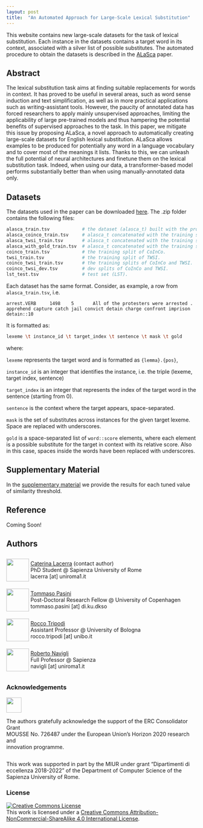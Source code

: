 ```yaml
---
layout: post
title:  "An Automated Approach for Large-Scale Lexical Substitution"
---
```

This website contains new large-scale datasets for the task of lexical substitution. Each instance in the datasets contains a target word in its context, associated with a silver list of possible substitutes. The automated procedure to obtain the datasets is described in the [ALaSca](https://www.diag.uniroma1.it/navigli/pubs/IJCAI_2021_Lacerraetal.pdf) paper. 

## Abstract
The lexical substitution task aims at finding suitable replacements for words in context. It has proved to be useful in several areas, such as word sense induction and text simplification, as well as in more practical applications such as writing-assistant tools. However, the paucity of annotated data has forced researchers to apply mainly unsupervised approaches, limiting the applicability of large pre-trained models and thus hampering the potential benefits of supervised approaches to the task. In this paper, we mitigate this issue by proposing ALaSca, a novel approach to automatically creating large-scale datasets for English lexical substitution. ALaSca allows examples to be produced for potentially any word in a language vocabulary and to cover most of the meanings it lists. Thanks to this, we can unleash the full potential of neural architectures and finetune them on the lexical substitution task. Indeed, when using our data, a transformer-based model  performs substantially better than when using manually-annotated data only.   
## Datasets

The datasets used in the paper can be downloaded <a href="https://raw.githubusercontent.com/caterinaLacerra/alasca/master/docs/assets/datasets.zip" download target="_blank">here</a>. The .zip folder contains the following files:

```bash 
alasca_train.tsv            # the dataset (alasca_t) built with the procedure described in our paper.
alasca_coinco_train.tsv     # alasca_t concatenated with the training split of CoInCo.
alasca_twsi_train.tsv       # alasca_t concatenated with the training split of TWSI.
alasca_with_gold_train.tsv  # alasca_t concatenated with the training splits of CoInCo and TWSI.
coinco_train.tsv            # the training split of CoInCo.
twsi_train.tsv              # the training split of TWSI.
coinco_twsi_train.tsv       # the training splits of CoInCo and TWSI.
coinco_twsi_dev.tsv         # dev splits of CoInCo and TWSI.
lst_test.tsv                # test set (LST).
```
Each dataset has the same format.
Consider, as example, a row from ```alasca_train.tsv```, i.e. 


```arrest.VERB     1498    5       All of the protesters were arrested .   apprehend capture catch jail convict detain charge confront imprison    detain::10```

It is formatted as:
```bash
lexeme \t instance_id \t target_index \t sentence \t mask \t gold
```
where:

```lexeme``` represents the target word and is formatted as ```{lemma}.{pos}```, 

```instance_id``` is an integer that identifies the instance, i.e. the triple (lexeme, target index, sentence)

```target_index``` is an integer that represents the index of the target word in the sentence (starting from 0).

```sentence``` is the context where the target appears, space-separated.

```mask``` is the set of substitutes across instances for the given target lexeme. Space are replaced with underscores.

```gold``` is a space-separated list of ```word::score``` elements, where each element is a possible substitute for the target in context with its relative score. Also in this case, spaces inside the words have been replaced with underscores. 



## Supplementary Material
In the [supplementary material](https://raw.githubusercontent.com/caterinaLacerra/alasca/master/docs/assets/supplementary_alasca.pdf) we provide the results for each tuned value of similarity threshold.


## Reference
Coming Soon!

## Authors
<div style="display:inline-block;vertical-align:middle;">
<img class="img" src="https://raw.githubusercontent.com/caterinaLacerra/alasca/master/docs/_images/totem_cate.png" width="60px">
</div>
<div style="display:inline-block;vertical-align:middle;">  
<p class="content-holder">
  <a href="https://caterinalacerra.github.io/" target='_blank'>Caterina Lacerra</a> (contact author)<br/>
  PhD Student @ Sapienza University of Rome<br/>
  lacerra [at] uniroma1.it
</p>
</div><br/>

<div style="display:inline-block;vertical-align:middle;">
<img class="img" src="https://raw.githubusercontent.com/caterinaLacerra/alasca/master/docs/_images/totem_tommaso.png" width="60px">
 </div>
<div style="display:inline-block;vertical-align:middle;">
<p class="content-holder">
  <a href="https://pasinit.github.io/" target='_blank'>Tommaso Pasini</a><br/>
  Post-Doctoral Research Fellow @ University of Copenhagen<br/>
  tommaso.pasini [at] di.ku.dkso
</p>
</div><br/>


<div style="display:inline-block;vertical-align:middle;">
<img class="img" src="https://raw.githubusercontent.com/caterinaLacerra/alasca/master/docs/_images/totem_rocco.png" width="60px">
</div>
<div style="display:inline-block;vertical-align:middle;">
  <p class="content-holder">
  <a href="https://twitter.com/rocco_tri?lang=en">Rocco Tripodi</a><br/>
  Assistant Professor @ University of Bologna<br/>
  rocco.tripodi [at] unibo.it 
</p>
</div><br/>

<div  style="display:inline-block;vertical-align:middle;">
<img class="img" src="https://raw.githubusercontent.com/caterinaLacerra/alasca/master/docs/_images/totem_prof.png" width="60px">
</div>

<div style="display:inline-block;vertical-align:middle;">
  <p class="content-holder">
  <a href="http://www.users.di.uniroma1.it/~navigli/" target='_blank'>Roberto Navigli</a><br/>
  Full Professor @ Sapienza<br/>
  navigli [at] uniroma1.it
</p>
</div><br/>


### Acknowledgements


<div  style="display:inline-block;vertical-align:middle;">
<img class="img" src="https://raw.githubusercontent.com/caterinaLacerra/alasca/master/docs/_images/erc_logo.png" width="40px">
</div>

<div style="display:inline-block;vertical-align:middle;">
  <p class="content-holder">
    The authors gratefully acknowledge the support of the ERC Consolidator Grant<br/>MOUSSE No. 726487 under the European Union’s Horizon 2020 research and<br/> innovation programme.
</p>
</div>

This work was supported in part by the MIUR under grant “Dipartimenti di eccellenza 2018-2022” of the Department of Computer Science of the Sapienza University of Rome.

### License
<a rel="license" href="http://creativecommons.org/licenses/by-nc-sa/4.0/"><img alt="Creative Commons License" style="border-width:0" src="https://i.creativecommons.org/l/by-nc-sa/4.0/88x31.png" /></a><br />This work is licensed under a <a rel="license" href="http://creativecommons.org/licenses/by-nc-sa/4.0/">Creative Commons Attribution-NonCommercial-ShareAlike 4.0 International License</a>.
